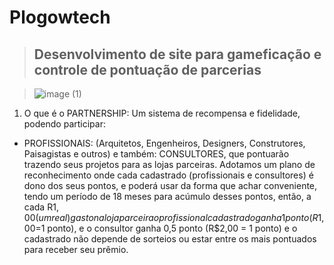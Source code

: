 # Plogowtech
> <h2>Desenvolvimento de site para gameficação e controle de pontuação de parcerias</h2>

>![image (1)](https://github.com/user-attachments/assets/c9c247f6-ef26-485e-b843-addbbc382e38)

1. O que é o PARTNERSHIP:
Um sistema de recompensa e fidelidade, podendo participar:
- PROFISSIONAIS: (Arquitetos, Engenheiros, Designers, Construtores,
Paisagistas e outros) e também: CONSULTORES, que pontuarão trazendo
seus projetos para as lojas parceiras.
Adotamos um plano de reconhecimento onde cada cadastrado (profissionais e
consultores) é dono dos seus pontos, e poderá usar da forma que achar
conveniente, tendo um período de 18 meses para acúmulo desses pontos,
então, a cada R$1,00 (um real) gasto na loja parceira o profissional cadastrado
ganha 1 ponto (R$1,00=1 ponto), e o consultor ganha 0,5 ponto (R$2,00 = 1
ponto) e o cadastrado não depende de sorteios ou estar entre os mais
pontuados para receber seu prêmio.
